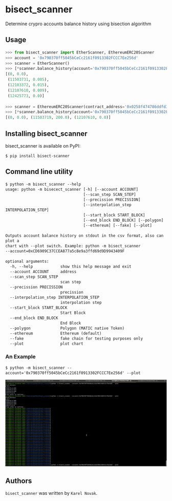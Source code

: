 # bisect_scanner

Determine crypro accounts balance history using bisection algorithm

## Usage

```python
>>> from bisect_scanner import EtherScanner, EthereumERC20Scanner
>>> account = '0x790370ff5045bCeCc2161f0913302FCCC7Ee256d'
>>> scanner = EtherScanner()
>>> [*scanner.balance_history(account='0x790370ff5045bCeCc2161f0913302FCCC7Ee256d')] 
[(0, 0.0),
 (11503731, 0.005),
 (12103372, 0.015),
 (12107610, 0.009),
 (12425773, 0.0)]

>>> scanner = EthereumERC20Scanner(contract_address='0x0258f474786ddfd37abce6df6bbb1dd5dfc4434a')
>>> [*scanner.balance_history(account='0x790370ff5045bCeCc2161f0913302FCCC7Ee256d')]
[(0, 0.0), (11503719, 200.0), (12107610, 0.0)]
```

## Installing bisect_scanner

bisect_scanner is available on PyPI:

```console
$ pip install bisect-scanner
```

## Command line utility


```console
$ python -m bisect_scanner --help
usage: python -m bisecect_scanner [-h] [--account ACCOUNT]
                                  [--scan_step SCAN_STEP]
                                  [--precission PRECISSION]
                                  [--interpolation_step INTERPOLATION_STEP]
                                  [--start_block START_BLOCK]
                                  [--end_block END_BLOCK] [--polygon]
                                  [--ethereum] [--fake] [--plot]

Outputs account balance history on stdout in the csv format, also can plot a
chart with --plot switch. Example: python -m bisect_scanner
--account=0xCD6909C37CCEA877a5c8e9a3ffd69d9D9943409F

optional arguments:
  -h, --help            show this help message and exit
  --account ACCOUNT     address
  --scan_step SCAN_STEP
                        scan step
  --precission PRECISSION
                        precission
  --interpolation_step INTERPOLATION_STEP
                        interpolation step
  --start_block START_BLOCK
                        Start Block
  --end_block END_BLOCK
                        End Block
  --polygon             Polygon (MATIC native Token)
  --ethereum            Ethereum (default)
  --fake                fake chain for testing purposes only
  --plot                plot chart
```

### An Example


```console
$ python -m bisect_scanner --account='0x790370ff5045bCeCc2161f0913302FCCC7Ee256d' --plot
```

![](peek_2_fast.gif)


## Authors

`bisect_scanner` was written by `Karel Novak`.
